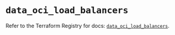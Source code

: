 # `data_oci_load_balancers`

Refer to the Terraform Registry for docs: [`data_oci_load_balancers`](https://registry.terraform.io/providers/oracle/oci/7.19.0/docs/data-sources/load_balancers).
